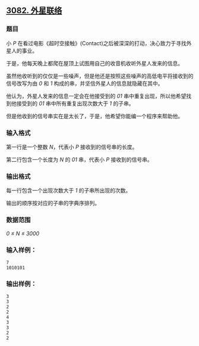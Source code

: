 ## [3082. 外星联络](https://www.acwing.com/problem/content/3085/)

### 题目

小 *P* 在看过电影《超时空接触》(Contact)之后被深深的打动，决心致力于寻找外星人的事业。

于是，他每天晚上都爬在屋顶上试图用自己的收音机收听外星人发来的信息。

虽然他收听到的仅仅是一些噪声，但是他还是按照这些噪声的高低电平将接收到的信号改写为由 *0* 和 *1* 构成的串，并坚信外星人的信息就隐藏在其中。

他认为，外星人发来的信息一定会在他接受到的 *01* 串中重复出现，所以他希望找到他接受到的 *01* 串中所有重复出现次数大于 *1* 的子串。

但是他收到的信号串实在是太长了，于是，他希望你能编一个程序来帮助他。

### 输入格式

第一行是一个整数 *N*，代表小 *P* 接收到的信号串的长度。

第二行包含一个长度为 *N* 的 *01* 串，代表小 *P* 接收到的信号串。

### 输出格式

每一行包含一个出现次数大于 *1* 的子串所出现的次数。

输出的顺序按对应的子串的字典序排列。

### 数据范围

*0 ≤ N ≤ 3000*

### 输入样例：

```
7
1010101
```

### 输出样例：

```
3
3
2
2
4
3
3
2
2
```
